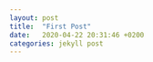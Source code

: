 ```yaml
---
layout: post
title:  "First Post"
date:   2020-04-22 20:31:46 +0200
categories: jekyll post
---
```


[jekyll-docs]: https://jekyllrb.com/docs/home
[jekyll-gh]:   https://github.com/jekyll/jekyll
[jekyll-talk]: https://talk.jekyllrb.com/
